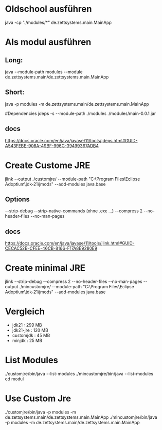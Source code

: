 # Oldschool ausführen
java -cp "./modules/*" de.zettsystems.main.MainApp

# Als modul ausführen
## Long:
java --module-path modules --module de.zettsystems.main/de.zettsystems.main.MainApp
## Short:
java -p modules -m de.zettsystems.main/de.zettsystems.main.MainApp 

#Dependencies
jdeps -s --module-path ./modules ./modules/main-0.0.1.jar
## docs
https://docs.oracle.com/en/java/javase/11/tools/jdeps.html#GUID-A543FEBE-908A-49BF-996C-39499367ADB4

# Create Custome JRE
jlink --output ./customjre/ --module-path "C:\Program Files\Eclipse Adoptium\jdk-21\jmods" --add-modules java.base
## Options
--strip-debug
--strip-native-commands (ohne .exe ...)
--compress 2
--no-header-files
--no-man-pages
## docs
https://docs.oracle.com/en/java/javase/11/tools/jlink.html#GUID-CECAC52B-CFEE-46CB-8166-F17A8E9280E9
# Create minimal JRE
jlink --strip-debug --compress 2 --no-header-files --no-man-pages --output ./mincustomjre/ --module-path "C:\Program Files\Eclipse Adoptium\jdk-21\jmods" --add-modules java.base
# Vergleich
- jdk21 	: 299 MB
- jdk21-jre : 120 MB
- customjdk	:  45 MB
- minjdk	:  25 MB

# List Modules
./customjre/bin/java --list-modules
./mincustomjre/bin/java --list-modules
cd modul

# Use Custom Jre
./customjre/bin/java -p modules -m de.zettsystems.main/de.zettsystems.main.MainApp 
./mincustomjre/bin/java -p modules -m de.zettsystems.main/de.zettsystems.main.MainApp 

